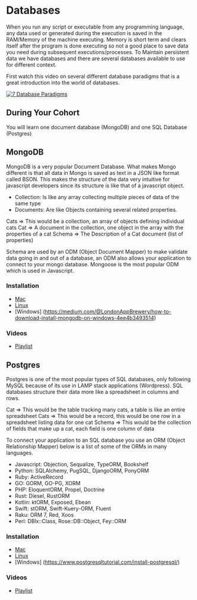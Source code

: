 # Databases

When you run any script or executable from any programming language, any data used or generated during the execution is saved in the RAM/Memory of the machine executing. Memory is short term and clears itself after the program is done executing so not a good place to save data you need during subsequent executions/processes. To Maintain persistent data we have databases and there are several databases available to use for different context.

First watch this video on several different database paradigms that is a great introduction into the world of databases.

[![7 Database Paradigms](http://img.youtube.com/vi/W2Z7fbCLSTw/0.jpg)](http://www.youtube.com/watch?v=W2Z7fbCLSTw "7 Database Paradigms")

## During Your Cohort

You will learn one document database (MongoDB) and one SQL Database (Postgres)

## MongoDB

MongoDB is a very popular Document Database. What makes Mongo different is that all data in Mongo is saved as text in a JSON like format called BSON. This makes the structure of the data very intuitive for javascript developers since its structure is like that of a javascript object.

- Collection: Is like any array collecting multiple pieces of data of the same type
- Documents: Are like Objects containing several related properties.

Cats => This would be a collection, an array of objects defining individual cats
Cat => A document in the collection, one object in the array with the properties of a cat
Schema => The Description of a Cat document (list of properties)

Schema are used by an ODM (Object Document Mapper) to make validate data going in and out of a database, an ODM also allows your application to connect to your mongo database. Mongoose is the most popular ODM which is used in Javascript.

### Installation

- [Mac](https://treehouse.github.io/installation-guides/mac/mongo-mac.html)
- [Linux](https://linuxhint.com/install_mongodb_ubuntu_20_04/)
- [Windows] (https://medium.com/@LondonAppBrewery/how-to-download-install-mongodb-on-windows-4ee4b3493514)

### Videos

- [Playlist](https://www.youtube.com/playlist?list=PLY6oTPmKnKbaSCVF-Imd1hkQJvl8iLrV3)

## Postgres

Postgres is one of the most popular types of SQL databases, only following MySQL because of its use in LAMP stack applications (Wordpress). SQL databases structure their data more like a spreadsheet in columns and rows.

Cat => This would be the table tracking many cats, a table is like an entire spreadsheet
Cats => This would be a record, this would be one row in a spreadsheet listing data for one cat
Schema => This would be the collection of fields that make up a cat, each field is one column of data

To connect your application to an SQL database you use an ORM (Object Relationship Mapper) below is a list of some of the ORMs in many languages.

- Javascript: Objection, Sequalize, TypeORM, Bookshelf
- Python: SQLAlchemy, PugSQL, DjangoORM, PonyORM
- Ruby: ActiveRecord
- GO: GORM, GO-PG, XORM
- PHP: EloquentORM, Propel, Doctrine
- Rust: Diesel, RustORM
- Kotlin: ktORM, Exposed, Ebean
- Swift: stORM, Swift-Kuery-ORM, Fluent
- Raku: ORM 7, Red, Xoos
- Perl: DBlx::Class, Rose::DB::Object, Fey::ORM

### Installation

- [Mac](https://postgresapp.com/)
- [Linux](https://www.digitalocean.com/community/tutorials/how-to-install-postgresql-on-ubuntu-20-04-quickstart)
- [Windows] (https://www.postgresqltutorial.com/install-postgresql/)

### Videos

- [Playlist](https://www.youtube.com/playlist?list=PLY6oTPmKnKbYC24jbJwOmekvsraIV8Gv7)
